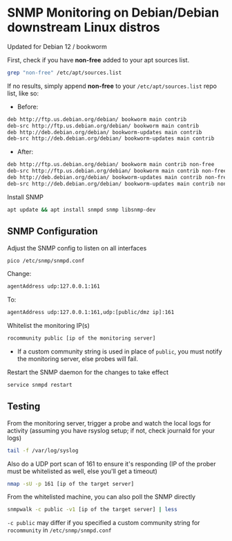 # SNMP Monitoring on Debian/Debian downstream Linux distros

Updated for Debian 12 / bookworm

First, check if you have **non-free** added to your apt sources list.
```bash
grep "non-free" /etc/apt/sources.list
```

If no results, simply append **non-free** to your `/etc/apt/sources.list` repo list, like so:
- Before:
```bash
deb http://ftp.us.debian.org/debian/ bookworm main contrib
deb-src http://ftp.us.debian.org/debian/ bookworm main contrib
deb http://deb.debian.org/debian/ bookworm-updates main contrib
deb-src http://deb.debian.org/debian/ bookworm-updates main contrib
```

- After:
```bash
deb http://ftp.us.debian.org/debian/ bookworm main contrib non-free
deb-src http://ftp.us.debian.org/debian/ bookworm main contrib non-free
deb http://deb.debian.org/debian/ bookworm-updates main contrib non-free
deb-src http://deb.debian.org/debian/ bookworm-updates main contrib non-free
```

Install SNMP
```bash
apt update && apt install snmpd snmp libsnmp-dev
```


## SNMP Configuration
Adjust the SNMP config to listen on all interfaces
```bash
pico /etc/snmp/snmpd.conf
```

Change:
```bash
agentAddress udp:127.0.0.1:161
```

To:
```bash
agentAddress udp:127.0.0.1:161,udp:[public/dmz ip]:161
```

Whitelist the monitoring IP(s)
```bash
rocommunity public [ip of the monitoring server]
```
- If a custom community string is used in place of `public`, you must notify the monitoring server, else probes will fail.

Restart the SNMP daemon for the changes to take effect
```bash
service snmpd restart
```

## Testing
From the monitoring server, trigger a probe and watch the local logs for activity (assuming you have rsyslog setup; if not, check journald for your logs)
```bash
tail -f /var/log/syslog
```

Also do a UDP port scan of 161 to ensure it's responding (IP of the prober must be whitelisted as well, else you'll get a timeout)
```bash
nmap -sU -p 161 [ip of the target server]
```

From the whitelisted machine, you can also poll the SNMP directly
```bash
snmpwalk -c public -v1 [ip of the target server] | less
```
`-c public` may differ if you specified a custom community string for `rocommunity` in `/etc/snmp/snmpd.conf`
